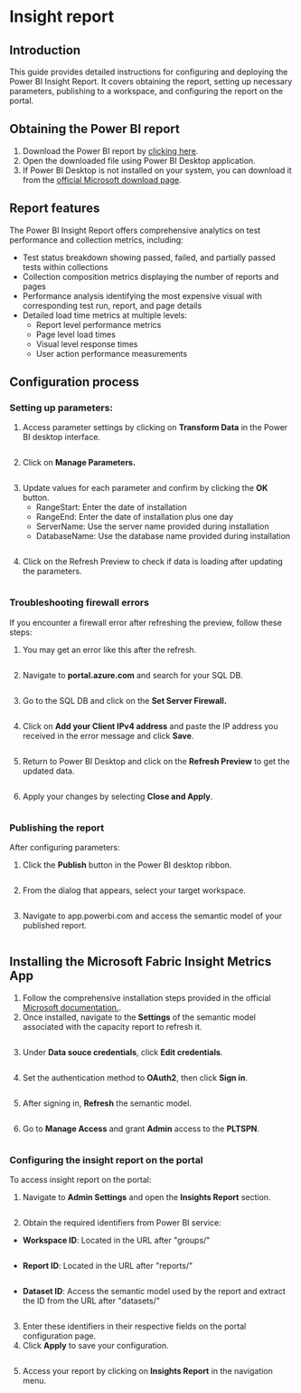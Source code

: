 # Insight report

## Introduction

This guide provides detailed instructions for configuring and deploying the Power BI Insight Report. It covers obtaining the report, setting up necessary parameters, publishing to a workspace, and configuring the report on the portal.

## Obtaining the Power BI report

1. Download the Power BI report by [clicking here](https://pltstorage.blob.core.windows.net/pltblob/LoadFAST_Insight_Report.pbix).
2. Open the downloaded file using Power BI Desktop application.&#x20;
3. If Power BI Desktop is not installed on your system, you can download it from the [official Microsoft download page](https://www.microsoft.com/en-us/power-platform/products/power-bi/downloads?msockid=2d9f8972b1216ccc24169ddbb0ba6d71).

## Report features

The Power BI Insight Report offers comprehensive analytics on test performance and collection metrics, including:

* Test status breakdown showing passed, failed, and partially passed tests within collections
* Collection composition metrics displaying the number of reports and pages
* Performance analysis identifying the most expensive visual with corresponding test run, report, and page details
* Detailed load time metrics at multiple levels:
  * Report level performance metrics
  * Page level load times
  * Visual level response times
  * User action performance measurements

## Configuration process

### Setting up parameters:

1. Access parameter settings by clicking on **Transform Data** in the Power BI desktop interface.

<figure><img src="../../.gitbook/assets/image001.png" alt=""><figcaption></figcaption></figure>

2. Click on **Manage Parameters.**

<figure><img src="../../.gitbook/assets/image003.png" alt=""><figcaption></figcaption></figure>

3. Update values for each parameter and confirm by clicking the **OK** button.
   * RangeStart: Enter the date of installation
   * RangeEnd: Enter the date of installation plus one day
   * ServerName: Use the server name provided during installation
   * DatabaseName: Use the database name provided during installation

<figure><img src="../../.gitbook/assets/image005.png" alt=""><figcaption></figcaption></figure>

4. Click on the Refresh Preview to check if data is loading after updating the parameters.

<figure><img src="../../.gitbook/assets/image007.png" alt=""><figcaption></figcaption></figure>

### Troubleshooting firewall errors

If you encounter a firewall error after refreshing the preview, follow these steps:

1. You may get an error like this after the refresh.

<figure><img src="../../.gitbook/assets/image009.png" alt=""><figcaption></figcaption></figure>

2. Navigate to **portal.azure.com** and search for your SQL DB.

<figure><img src="../../.gitbook/assets/image011.png" alt=""><figcaption></figcaption></figure>

3. Go to the SQL DB and click on the **Set Server Firewall.**&#x20;

<figure><img src="../../.gitbook/assets/image013.png" alt=""><figcaption></figcaption></figure>

4. Click on **Add your Client IPv4 address** and paste the IP address you received in the error message and click **Save**.

<figure><img src="../../.gitbook/assets/image015.png" alt=""><figcaption></figcaption></figure>

5. Return to Power BI Desktop and click on the **Refresh Preview** to get the updated data.

<figure><img src="../../.gitbook/assets/image017.png" alt=""><figcaption></figcaption></figure>

6. Apply your changes by selecting **Close and Apply**.

<figure><img src="../../.gitbook/assets/image019.png" alt=""><figcaption></figcaption></figure>

### Publishing the report

After configuring parameters:&#x20;

1. Click the **Publish** button in the Power BI desktop ribbon.

<figure><img src="../../.gitbook/assets/image021.png" alt=""><figcaption></figcaption></figure>

2. From the dialog that appears, select your target workspace.

<figure><img src="../../.gitbook/assets/image022.png" alt=""><figcaption></figcaption></figure>

3. Navigate to app.powerbi.com and access the semantic model of your published report.

<figure><img src="../../.gitbook/assets/image024 (1).png" alt=""><figcaption></figcaption></figure>

## Installing the Microsoft Fabric Insight Metrics App

1. Follow the comprehensive installation steps provided in the official [Microsoft documentation.](https://learn.microsoft.com/en-us/fabric/enterprise/metrics-app-install).
2. Once installed, navigate to the **Settings** of the semantic model associated with the capacity report to refresh it.

<figure><img src="../../.gitbook/assets/semantic-model-setting.png" alt=""><figcaption></figcaption></figure>

3. Under **Data souce credentials**, click **Edit credentials**.<figure><img src="../../.gitbook/assets/datasource-edit-credentials.png" alt=""><figcaption></figcaption></figure>

4. Set the authentication method to **OAuth2**, then click **Sign in**.<figure><img src="../../.gitbook/assets/insight-semantic-config.png" alt=""><figcaption></figcaption></figure>

5. After signing in, **Refresh** the semantic model.<figure><img src="../../.gitbook/assets/referesh-report.png" alt=""><figcaption></figcaption></figure>

6. Go to **Manage Access** and grant **Admin** access to the **PLTSPN**.

<figure><img src="../../.gitbook/assets/admin-access.png" alt=""><figcaption></figcaption></figure>

### Configuring the insight report on the portal

To access insight report on the portal:

1. Navigate to **Admin Settings** and open the **Insights Report** section.

<figure><img src="../../.gitbook/assets/image024.png" alt=""><figcaption></figcaption></figure>

2. Obtain the required identifiers from Power BI service:&#x20;

* **Workspace ID**: Located in the URL after "groups/"

<figure><img src="../../.gitbook/assets/image026.png" alt=""><figcaption></figcaption></figure>

* **Report ID**: Located in the URL after "reports/"

<figure><img src="../../.gitbook/assets/image028.png" alt=""><figcaption></figcaption></figure>

* **Dataset ID**: Access the semantic model used by the report and extract the ID from the URL after "datasets/"

<figure><img src="../../.gitbook/assets/image030.png" alt=""><figcaption></figcaption></figure>

3. Enter these identifiers in their respective fields on the portal configuration page.
4. Click **Apply** to save your configuration.

<figure><img src="../../.gitbook/assets/image032.png" alt=""><figcaption></figcaption></figure>

5. Access your report by clicking on **Insights Report** in the navigation menu.

<figure><img src="../../.gitbook/assets/image034.png" alt=""><figcaption></figcaption></figure>

